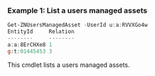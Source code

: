 ### Example 1: List a users managed assets
```powershell
Get-ZNUsersManagedAsset -UserId u:a:RVVXGo4w
EntityId     Relation
--------     --------
a:a:8ErCHXe8 1
g:t:01445453 3
```

This cmdlet lists a users managed assets.
